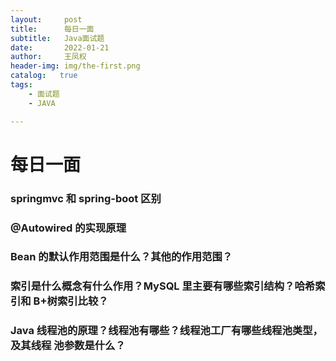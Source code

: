 ```yaml
---
layout:     post
title:      每日一面
subtitle:   Java面试题
date:       2022-01-21
author:     王凤权
header-img: img/the-first.png
catalog:   true
tags:
    - 面试题
    - JAVA 

---
```


# 每日一面

### springmvc 和 spring-boot 区别 



### @Autowired 的实现原理 



### Bean 的默认作用范围是什么？其他的作用范围？ 



### 索引是什么概念有什么作用？MySQL 里主要有哪些索引结构？哈希索引和 B+树索引比较？ 



### Java 线程池的原理？线程池有哪些？线程池工厂有哪些线程池类型，及其线程 池参数是什么？
